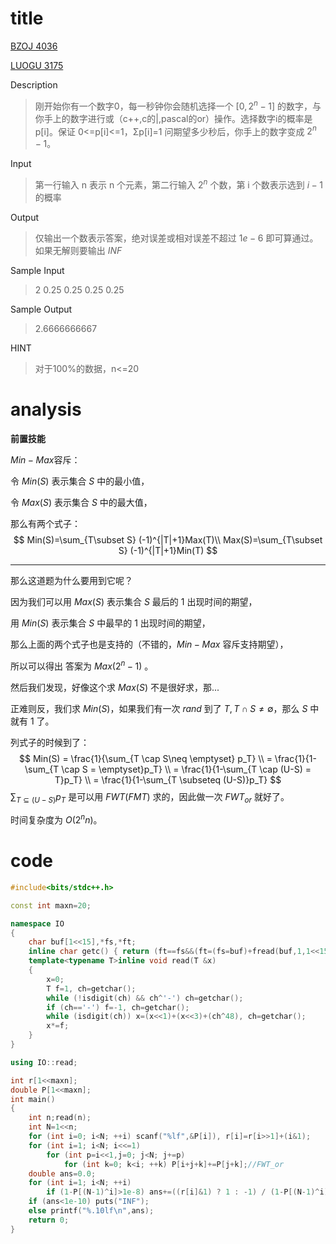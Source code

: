 # title

[BZOJ 4036](https://lydsy.com/JudgeOnline/problem.php?id=4036)

[LUOGU 3175](https://www.luogu.org/problem/P3175)

Description

> 刚开始你有一个数字0，每一秒钟你会随机选择一个 $[0,2^n-1]$ 的数字，与你手上的数字进行或（c++,c的|,pascal的or）操作。选择数字i的概率是 p[i]。保证 0<=p[i]<=1，Σp[i]=1 问期望多少秒后，你手上的数字变成 $2^n-1$。

Input

> 第一行输入 n 表示 n 个元素，第二行输入 $2^n$ 个数，第 i 个数表示选到 $i-1$ 的概率

Output

> 仅输出一个数表示答案，绝对误差或相对误差不超过 $1e-6$ 即可算通过。如果无解则要输出 $INF$

Sample Input

> 2
> 0.25 0.25 0.25 0.25

Sample Output

> 2.6666666667

HINT

> 对于100%的数据，n<=20

# analysis

**前置技能**

$Min-Max$容斥：

令 $Min(S)$ 表示集合 $S$ 中的最小值，

令 $Max(S)$ 表示集合 $S$ 中的最大值，

那么有两个式子：
$$
Min(S)=\sum_{T\subset S} (-1)^{|T|+1}Max(T)\\
Max(S)=\sum_{T\subset S} (-1)^{|T|+1}Min(T)
$$

-----

那么这道题为什么要用到它呢？

因为我们可以用 $Max(S)$ 表示集合 $S$ 最后的 1 出现时间的期望，

用 $Min(S)$ 表示集合 $S$ 中最早的 1 出现时间的期望，

那么上面的两个式子也是支持的（不错的，$Min-Max$ 容斥支持期望），

所以可以得出 答案为 $Max(2^n-1)$ 。

然后我们发现，好像这个求 $Max(S)$ 不是很好求，那...

正难则反，我们求 $Min(S)$，如果我们有一次 $rand$ 到了 $T,T\cap S\not=\emptyset$，那么 $S$ 中就有 1 了。

列式子的时候到了：
$$
Min(S) = \frac{1}{\sum_{T \cap S\neq \emptyset} p_T} \\
= \frac{1}{1-\sum_{T \cap S = \emptyset}p_T} \\
= \frac{1}{1-\sum_{T \cap (U-S) = T}p_T} \\
= \frac{1}{1-\sum_{T \subseteq (U-S)}p_T}
$$
$\sum_{T \subseteq (U-S)}p_T$ 是可以用 $FWT(FMT)$ 求的，因此做一次 $FWT_{or}$ 就好了。

时间复杂度为 $O(2^nn)$。

# code

```cpp
#include<bits/stdc++.h>

const int maxn=20;

namespace IO
{
	char buf[1<<15],*fs,*ft;
	inline char getc() { return (ft==fs&&(ft=(fs=buf)+fread(buf,1,1<<15,stdin),ft==fs))?0:*fs++; }
	template<typename T>inline void read(T &x)
	{
		x=0;
		T f=1, ch=getchar();
		while (!isdigit(ch) && ch^'-') ch=getchar();
		if (ch=='-') f=-1, ch=getchar();
		while (isdigit(ch)) x=(x<<1)+(x<<3)+(ch^48), ch=getchar();
		x*=f;
	}
}

using IO::read;

int r[1<<maxn];
double P[1<<maxn];
int main()
{
	int n;read(n);
	int N=1<<n;
	for (int i=0; i<N; ++i) scanf("%lf",&P[i]), r[i]=r[i>>1]+(i&1);
	for (int i=1; i<N; i<<=1)
		for (int p=i<<1,j=0; j<N; j+=p)
			for (int k=0; k<i; ++k) P[i+j+k]+=P[j+k];//FWT_or
	double ans=0.0;
	for (int i=1; i<N; ++i)
		if (1-P[(N-1)^i]>1e-8) ans+=((r[i]&1) ? 1 : -1) / (1-P[(N-1)^i]);
	if (ans<1e-10) puts("INF");
	else printf("%.10lf\n",ans);
	return 0;
}
```